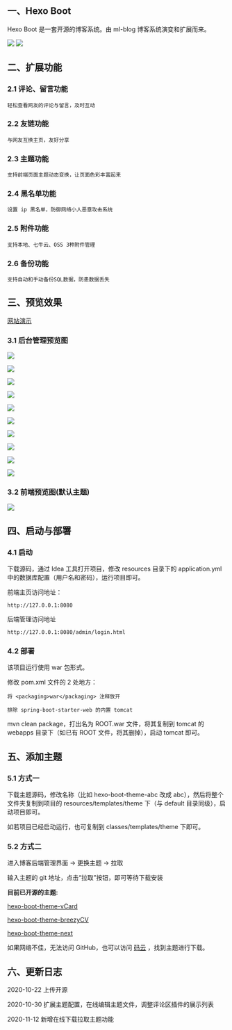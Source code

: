 ## 一、Hexo Boot

Hexo Boot 是一套开源的博客系统。由 ml-blog 博客系统演变和扩展而来。

[![](https://img.shields.io/badge/license-MIT-brightgreen.svg)](https://github.com/moonlightL/ml-blog/blob/master/LICENSE)
![](https://img.shields.io/badge/language-Java-blue.svg)

## 二、扩展功能

### 2.1 评论、留言功能

```
轻松查看网友的评论与留言，及时互动
```

### 2.2 友链功能

```
与网友互换主页，友好分享
```

### 2.3 主题功能

```
支持前端页面主题动态变换，让页面色彩丰富起来
```

### 2.4 黑名单功能

```
设置 ip 黑名单，防御网络小人恶意攻击系统
```

### 2.5 附件功能

```
支持本地、七牛云、OSS 3种附件管理
```

### 2.6 备份功能

```
支持自动和手动备份SQL数据，防患数据丢失
```

## 三、预览效果

[网站演示](https://www.extlight.com/)

### 3.1 后台管理预览图

![](https://images.extlight.com/hexo-boot-00.jpg)

![](https://images.extlight.com/hexo-boot-01.jpg)

![](https://images.extlight.com/hexo-boot-02.jpg)

![](https://images.extlight.com/hexo-boot-03.jpg)

![](https://images.extlight.com/hexo-boot-04.jpg)

![](https://images.extlight.com/hexo-boot-05.jpg)

![](https://images.extlight.com/hexo-boot-06.jpg)

![](https://images.extlight.com/hexo-boot-07.jpg)

![](https://images.extlight.com/hexo-boot-08.jpg)

![](https://images.extlight.com/hexo-boot-09.jpg)


### 3.2 前端预览图(默认主题)

![](https://images.extlight.com/hexo-boot-10.jpg)

## 四、启动与部署

### 4.1 启动

下载源码，通过 Idea 工具打开项目，修改 resources 目录下的 application.yml 中的数据库配置（用户名和密码），运行项目即可。

前端主页访问地址： 
```
http://127.0.0.1:8080
```

后端管理访问地址
```
http://127.0.0.1:8080/admin/login.html
```

### 4.2 部署

该项目运行使用 war 包形式。

修改 pom.xml 文件的 2 处地方：

```
将 <packaging>war</packaging> 注释放开

排除 spring-boot-starter-web 的内置 tomcat
```

mvn clean package，打出名为 ROOT.war 文件，将其复制到 tomcat 的 webapps 目录下（如已有 ROOT 文件，将其删掉），启动 tomcat 即可。

## 五、添加主题

### 5.1 方式一

下载主题源码，修改名称（比如 hexo-boot-theme-abc 改成 abc），然后将整个文件夹复制到项目的 resources/templates/theme 下（与 default 目录同级），启动项目即可。

如若项目已经启动运行，也可复制到 classes/templates/theme 下即可。

### 5.2 方式二

进入博客后端管理界面 -> 更换主题 -> 拉取

输入主题的 git 地址，点击“拉取”按钮，即可等待下载安装

**目前已开源的主题:**

[hexo-boot-theme-vCard](https://github.com/moonlightL/hexo-boot-theme-vCard)

[hexo-boot-theme-breezyCV](https://github.com/moonlightL/hexo-boot-theme-breezyCV)

[hexo-boot-theme-next](https://github.com/moonlightL/hexo-boot-theme-next)

如果网络不佳，无法访问 GitHub，也可以访问 [码云](https://gitee.com/moonlightL) ，找到主题进行下载。

## 六、更新日志

2020-10-22 上传开源

2020-10-30 扩展主题配置，在线编辑主题文件，调整评论区插件的展示列表

2020-11-12 新增在线下载拉取主题功能